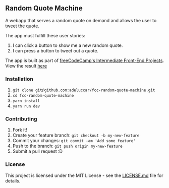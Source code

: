 ## Random Quote Machine

A webapp that serves a random quote on demand and allows the user to tweet the quote.

The app must fulfill these user stories:

1. I can click a button to show me a new random quote.
2. I can press a button to tweet out a quote.

The app is built as part of [freeCodeCamp's Intermediate Front-End Projects](https://www.freecodecamp.com/challenges/build-a-random-quote-machine).
View the result [here](https://adeluccar.github.io/fcc-random-quote-machine)

### Installation

1. `git clone git@github.com:adeluccar/fcc-random-quote-machine.git`
1. `cd fcc-random-quote-machine`
1. `yarn install`
1. `yarn run dev`

### Contributing

1. Fork it!
2. Create your feature branch: `git checkout -b my-new-feature`
3. Commit your changes: `git commit -am 'Add some feature'`
4. Push to the branch: `git push origin my-new-feature`
5. Submit a pull request :D

### License

This project is licensed under the MIT License - see the [LICENSE.md](LICENSE.md) file for details.
